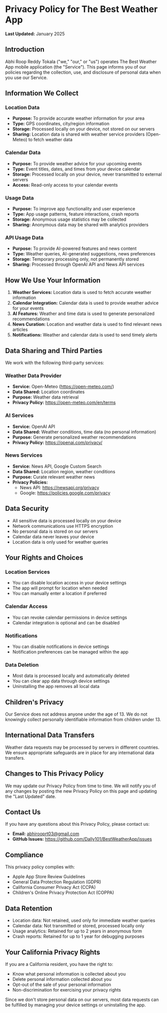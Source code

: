 # Privacy Policy for The Best Weather App

**Last Updated:** January 2025

## Introduction

Abhi Roop Reddy Tokala ("we," "our," or "us") operates The Best Weather App mobile application (the "Service"). This page informs you of our policies regarding the collection, use, and disclosure of personal data when you use our Service.

## Information We Collect

### Location Data
- **Purpose:** To provide accurate weather information for your area
- **Type:** GPS coordinates, city/region information
- **Storage:** Processed locally on your device, not stored on our servers
- **Sharing:** Location data is shared with weather service providers (Open-Meteo) to fetch weather data

### Calendar Data
- **Purpose:** To provide weather advice for your upcoming events
- **Type:** Event titles, dates, and times from your device calendar
- **Storage:** Processed locally on your device, never transmitted to external servers
- **Access:** Read-only access to your calendar events

### Usage Data
- **Purpose:** To improve app functionality and user experience
- **Type:** App usage patterns, feature interactions, crash reports
- **Storage:** Anonymous usage statistics may be collected
- **Sharing:** Anonymous data may be shared with analytics providers

### API Usage Data
- **Purpose:** To provide AI-powered features and news content
- **Type:** Weather queries, AI-generated suggestions, news preferences
- **Storage:** Temporary processing only, not permanently stored
- **Sharing:** Processed through OpenAI API and News API services

## How We Use Your Information

1. **Weather Services:** Location data is used to fetch accurate weather information
2. **Calendar Integration:** Calendar data is used to provide weather advice for your events
3. **AI Features:** Weather and time data is used to generate personalized recommendations
4. **News Curation:** Location and weather data is used to find relevant news articles
5. **Notifications:** Weather and calendar data is used to send timely alerts

## Data Sharing and Third Parties

We work with the following third-party services:

### Weather Data Provider
- **Service:** Open-Meteo (https://open-meteo.com/)
- **Data Shared:** Location coordinates
- **Purpose:** Weather data retrieval
- **Privacy Policy:** https://open-meteo.com/en/terms

### AI Services
- **Service:** OpenAI API
- **Data Shared:** Weather conditions, time data (no personal information)
- **Purpose:** Generate personalized weather recommendations
- **Privacy Policy:** https://openai.com/privacy/

### News Services
- **Service:** News API, Google Custom Search
- **Data Shared:** Location region, weather conditions
- **Purpose:** Curate relevant weather news
- **Privacy Policies:** 
  - News API: https://newsapi.org/privacy
  - Google: https://policies.google.com/privacy

## Data Security

- All sensitive data is processed locally on your device
- Network communications use HTTPS encryption
- No personal data is stored on our servers
- Calendar data never leaves your device
- Location data is only used for weather queries

## Your Rights and Choices

### Location Services
- You can disable location access in your device settings
- The app will prompt for location when needed
- You can manually enter a location if preferred

### Calendar Access
- You can revoke calendar permissions in device settings
- Calendar integration is optional and can be disabled

### Notifications
- You can disable notifications in device settings
- Notification preferences can be managed within the app

### Data Deletion
- Most data is processed locally and automatically deleted
- You can clear app data through device settings
- Uninstalling the app removes all local data

## Children's Privacy

Our Service does not address anyone under the age of 13. We do not knowingly collect personally identifiable information from children under 13.

## International Data Transfers

Weather data requests may be processed by servers in different countries. We ensure appropriate safeguards are in place for any international data transfers.

## Changes to This Privacy Policy

We may update our Privacy Policy from time to time. We will notify you of any changes by posting the new Privacy Policy on this page and updating the "Last Updated" date.

## Contact Us

If you have any questions about this Privacy Policy, please contact us:

- **Email:** abhirooprt03@gmail.com
- **GitHub Issues:** https://github.com/Dally101/BestWeatherApp/issues

## Compliance

This privacy policy complies with:
- Apple App Store Review Guidelines
- General Data Protection Regulation (GDPR)
- California Consumer Privacy Act (CCPA)
- Children's Online Privacy Protection Act (COPPA)

## Data Retention

- Location data: Not retained, used only for immediate weather queries
- Calendar data: Not transmitted or stored, processed locally only
- Usage analytics: Retained for up to 2 years in anonymous form
- Crash reports: Retained for up to 1 year for debugging purposes

## Your California Privacy Rights

If you are a California resident, you have the right to:
- Know what personal information is collected about you
- Delete personal information collected about you
- Opt-out of the sale of your personal information
- Non-discrimination for exercising your privacy rights

Since we don't store personal data on our servers, most data requests can be fulfilled by managing your device settings or uninstalling the app. 